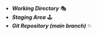 - **_Working Directory_** :performing_arts:
- **_Staging Area_** :joystick:
- **_Git Repository (main branch)_** :sparkles:
